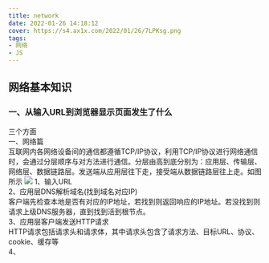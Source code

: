 ```yaml
---
title: network
date: 2022-01-26 14:18:12
cover: https://s4.ax1x.com/2022/01/26/7LPKsg.png
tags: 
- 网络
- JS
---
```


## 网络基本知识

### 一、从输入URL到浏览器显示页面发生了什么
三个方面  
一、网络篇  
互联网内各网络设备间的通信都遵循TCP/IP协议，利用TCP/IP协议进行网络通信时，会通过分层顺序与对方法进行通信。分层由高到底分别为：应用层、传输层、网络层、数据链路层。发送端从应用层往下走，接受端从数据链路层往上走。如图所示
![](https://s4.ax1x.com/2022/01/26/7LMBv9.png)
1、输入URL  
2、应用层DNS解析域名(找到域名对应IP)  
客户端先检查本地是否有对应的IP地址，若找到则返回响应的IP地址。若没找到则请求上级DNS服务器，直到找到活到根节点。  
3、应用层客户端发送HTTP请求  
HTTP请求包括请求头和请求体，其中请求头包含了请求方法、目标URL、协议、cookie、缓存等  
4、

